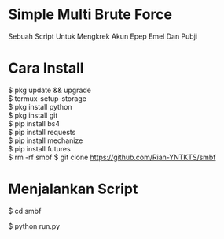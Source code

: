 # Simple Multi Brute Force

Sebuah Script Untuk Mengkrek Akun Epep Emel Dan Pubji

# Cara Install

$ pkg update && upgrade  
$ termux-setup-storage  
$ pkg install python  
$ pkg install git  
$ pip install bs4  
$ pip install requests  
$ pip install mechanize  
$ pip install futures  
$ rm -rf smbf 
$ git clone https://github.com/Rian-YNTKTS/smbf

# Menjalankan Script

$ cd smbf

$ python run.py
